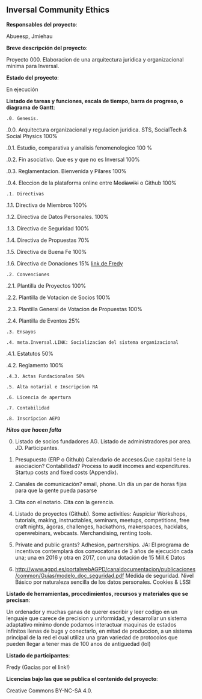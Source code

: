 ## Inversal Community Ethics

**Responsables del proyecto**: 

Abueesp, Jmiehau


**Breve descripción del proyecto**:

Proyecto 000. Elaboracion de una arquitectura juridica y organizacional minima para Inversal.

**Estado del proyecto**: 

En ejecución


**Listado de tareas y funciones, escala de tiempo, barra de progreso, o diagrama de Gantt**:


`.0. Genesis.`
 
.0.0. Arquitectura organizacional y regulacion juridica. STS, SocialTech & Social Physics 100%

.0.1. Estudio, comparativa y analisis fenomenologico 100 %

.0.2. Fin asociativo. Que es y que no es Inversal 100%

.0.3. Reglamentacion. Bienvenida y Pilares 100%

.0.4. Eleccion de la plataforma online entre  ~~Mediawiki~~ o Github 100%

`.1. Directivas`

.1.1. Directiva de Miembros 100%

.1.2. Directiva de Datos Personales. 100%

.1.3. Directiva de Seguridad 100%

.1.4. Directiva de Propuestas 70%

.1.5. Directiva de Buena Fe 100%

.1.6. Directiva de Donaciones 15% [link de Fredy](http://sevilla.guifi.net/pad/p/objecion-fiscal)

`.2. Convenciones`

.2.1. Plantilla de Proyectos 100%

.2.2. Plantilla de Votacion de Socios 100%

.2.3. Plantilla General de Votacion de Propuestas 100%

.2.4. Plantilla de Eventos 25%

`.3. Ensayos`

`.4. meta.Inversal.LINK: Socializacion del sistema organizacional`

.4.1. Estatutos 50%

.4.2. Reglamento 100%

`.4.3. Actas Fundacionales 50%`

`.5. Alta notarial e Inscripcion RA`

`.6. Licencia de apertura`

`.7. Contabilidad`

`.8. Inscripcion AEPD`


**_Hitos que hacen falta_**

0. Listado de socios fundadores AG. Listado de administradores por area. JD. Participantes.

1. Presupuesto (ERP o Github) Calendario de accesos.Que capital tiene la asociacion? Contabilidad? Process to audit incomes and expenditures. Startup costs and fixed costs (Appendix). 

2. Canales de comunicación?  email, phone. Un día un par de horas fijas para que la gente pueda pasarse

3. Cita con el notario. Cita con la gerencia.

4. Listado de proyectos (Github). Some activities: Auspiciar Workshops, tutorials, making, instructables, seminars, meetups, competitions, free craft nights, ágoras, challenges, hackathons, makerspaces, hacklabs, openwebinars, webcasts. Merchandising, renting tools.

5. Private and public grants? Adhesion, partnerships. JA: El programa de incentivos contemplará dos convocatorias de 3 años de ejecución cada una; una en 2016 y otra en 2017, con una dotación de 15 Mill.€
Datos

6. http://www.agpd.es/portalwebAGPD/canaldocumentacion/publicaciones/common/Guias/modelo_doc_seguridad.pdf
Médida de seguridad. Nivel Básico por naturaleza sencilla de los datos personales. Cookies & LSSI


**Listado de herramientas, procedimientos, recursos y materiales que se precisan**:

Un ordenador y muchas ganas de querer escribir y leer codigo en un lenguaje que carece de precision y uniformidad, y desarrollar un sistema adaptativo minimo donde podamos interactuar maquinas de estados infinitos llenas de bugs y conectarlo, en mitad de produccion, a un sistema principal de la red el cual utiliza una gran variedad de protocolos que pueden llegar a tener mas de 100 anos de antiguedad (lol)

**Listado de participantes**:

Fredy (Gacias por el link!)

**Licencias bajo las que se publica el contenido del proyecto**: 

Creative Commons BY-NC-SA 4.0.



